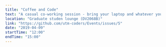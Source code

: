```yaml
---
title: "Coffee and Code"
text: "A casual co-working session - bring your laptop and whatever you're working on!"
location: "Graduate studen lounge (DV2068B)"
link: "https://github.com/utm-coders/Events/issues/5"
date: "2019-04-09"
startTime: "12:00"
endTime: "15:00"
---
```

